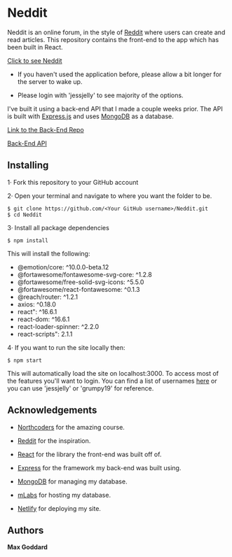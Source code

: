 # Neddit

Neddit is an online forum, in the style of [Reddit](https://www.reddit.com/) where users can create and read articles. This repository contains the front-end to the app which has been built in React.

[Click to see Neddit](https://neddit.netlify.com/)

 - If you haven't used the application before, please allow a bit longer for the server to wake up.

 - Please login with 'jessjelly' to see majority of the options.

I've built it using a back-end API that I made a couple weeks prior. The API is built with [Express.js](https://expressjs.com/) and uses [MongoDB](https://www.mongodb.com/) as a database.

[Link to the Back-End Repo](https://github.com/mxgoddard/BE2-northcoders-news)

[Back-End API](https://ncreddit.herokuapp.com/)

## Installing

1· Fork this repository to your GitHub account

2· Open your terminal and navigate to where you want the folder to be.

```
$ git clone https://github.com/<Your GitHub username>/Neddit.git
$ cd Neddit
```

3· Install all package dependencies

```
$ npm install
```

This will install the following:

* @emotion/core: ^10.0.0-beta.12
* @fortawesome/fontawesome-svg-core: ^1.2.8
* @fortawesome/free-solid-svg-icons: ^5.5.0
* @fortawesome/react-fontawesome: ^0.1.3
* @reach/router: ^1.2.1
* axios: ^0.18.0
* react": ^16.6.1
* react-dom: ^16.6.1
* react-loader-spinner: ^2.2.0
* react-scripts": 2.1.1

4· If you want to run the site locally then:

```
$ npm start
```

This will automatically load the site on localhost:3000. To access most of the features you'll want to login. You can find a list of usernames [here](https://ncreddit.herokuapp.com/api/users) or you can use 'jessjelly' or 'grumpy19' for reference.

## Acknowledgements

* [Northcoders](https://northcoders.com/) for the amazing course.

* [Reddit](https://www.reddit.com/) for the inspiration.

* [React](https://reactjs.org/) for the library the front-end was built off of.

* [Express](https://expressjs.com/) for the framework my back-end was built using.

* [MongoDB](https://www.mongodb.com/) for managing my database. 

* [mLabs](https://mlab.com/) for hosting my database.

* [Netlify](https://www.netlify.com/) for deploying my site.

## Authors

**Max Goddard**